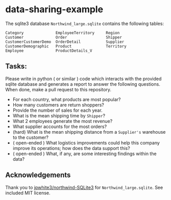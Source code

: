 # data-sharing-example

The sqlite3 database `Northwind_large.sqlite` contains the following tables:

```
Category              EmployeeTerritory     Region              
Customer              Order                 Shipper             
CustomerCustomerDemo  OrderDetail           Supplier            
CustomerDemographic   Product               Territory           
Employee              ProductDetails_V
```

## Tasks:

Please write in python ( or similar ) code which interacts with the provided sqlite database and generates a report to answer the following questions.  When done, make a pull request to this repository.

- For each country, what products are most popular?
- How many customers are return shoppers?
- Provide the number of sales for each year.
- What is the mean shipping time by `Shipper`?
- What 2 employees generate the most revenue?
- What supplier accounts for the most orders?
- (hard) What is the mean shipping distance from a `Supplier's` warehouse to the customer?
- ( open-ended ) What logistics improvements could help this company improve its operations; how does the data support this?
- ( open-ended ) What, if any, are some interesting findings within the data?

## Acknowledgements

Thank you to [jpwhite3/northwind-SQLite3](https://github.com/jpwhite3/northwind-SQLite3) for `Northwind_large.sqlite`.  See included MIT license.
